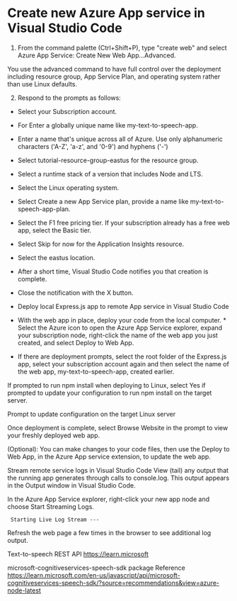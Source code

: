 # Create new Azure App service in Visual Studio Code

1) From the command palette (Ctrl+Shift+P), type "create web" and select Azure App Service: Create New Web App...Advanced.

You use the advanced command to have full control over the deployment including resource group, App Service Plan, and operating system rather than use Linux defaults.

2) Respond to the prompts as follows:

* Select your Subscription account.
* For Enter a globally unique name like my-text-to-speech-app.
* Enter a name that's unique across all of Azure. Use only alphanumeric characters ('A-Z', 'a-z', and '0-9') and hyphens ('-')
* Select tutorial-resource-group-eastus for the resource group.
* Select a runtime stack of a version that includes Node and LTS.
* Select the Linux operating system.
* Select Create a new App Service plan, provide a name like my-text-to-speech-app-plan.
* Select the F1 free pricing tier. If your subscription already has a free web app, select the Basic tier.
* Select Skip for now for the Application Insights resource.
* Select the eastus location.
* After a short time, Visual Studio Code notifies you that creation is complete. 
* Close the notification with the X button.

* Deploy local Express.js app to remote App service in Visual Studio Code
* With the web app in place, deploy your code from the local computer. * Select the Azure icon to open the Azure App Service explorer, expand your subscription node, right-click the name of the web app you just created, and select Deploy to Web App.

* If there are deployment prompts, select the root folder of the Express.js app, select your subscription account again and then select the name of the web app, my-text-to-speech-app, created earlier.

If prompted to run npm install when deploying to Linux, select Yes if prompted to update your configuration to run npm install on the target server.

Prompt to update configuration on the target Linux server

Once deployment is complete, select Browse Website in the prompt to view your freshly deployed web app.

(Optional): You can make changes to your code files, then use the Deploy to Web App, in the Azure App service extension, to update the web app.

Stream remote service logs in Visual Studio Code
View (tail) any output that the running app generates through calls to console.log. This output appears in the Output window in Visual Studio Code.

In the Azure App Service explorer, right-click your new app node and choose Start Streaming Logs.
```
 Starting Live Log Stream ---
 ```
Refresh the web page a few times in the browser to see additional log output.


Text-to-speech REST API
https://learn.microsoft

microsoft-cognitiveservices-speech-sdk package
Reference
https://learn.microsoft.com/en-us/javascript/api/microsoft-cognitiveservices-speech-sdk/?source=recommendations&view=azure-node-latest